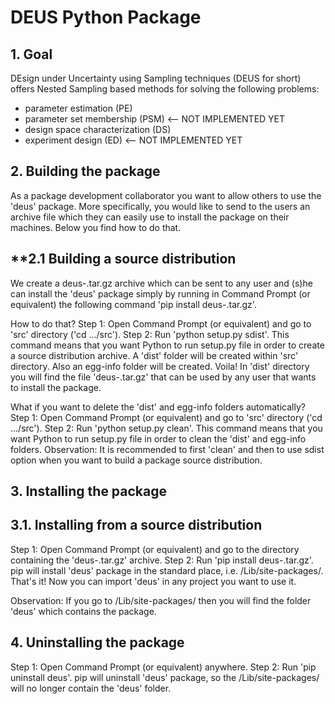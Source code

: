 # **DEUS Python Package**


## **1. Goal**

DEsign under Uncertainty using Sampling techniques (DEUS for short) offers Nested Sampling based methods for solving the following problems:
- parameter estimation (PE)
- parameter set membership (PSM) <-- NOT IMPLEMENTED YET
- design space characterization (DS)
- experiment design (ED) <-- NOT IMPLEMENTED YET



## **2. Building the package**
As a package development collaborator you want to allow others to use the 'deus' package. More specifically, you would like to send to the users an archive file which they can easily use to install the package on their machines. Below you find how to do that.

## **2.1 Building a source distribution
We create a deus-<version>.tar.gz archive which can be sent to any user and (s)he can install the 'deus' package simply by running in Command Prompt (or equivalent) the following command 'pip install deus-<version>.tar.gz'.

How to do that?
Step 1: Open Command Prompt (or equivalent) and go to 'src' directory ('cd .../src').
Step 2: Run 'python setup.py sdist'. This command means that you want Python to run setup.py file in order to create a source distribution archive. A 'dist' folder will be created within 'src' directory. Also an egg-info folder will be created.
Voila! In 'dist' directory you will find the file 'deus-<version>.tar.gz' that can be used by any user that wants to install the package.

What if you want to delete the 'dist' and egg-info folders automatically?
Step 1: Open Command Prompt (or equivalent) and go to 'src' directory ('cd .../src').
Step 2: Run 'python setup.py clean'. This command means that you want Python to run setup.py file in order to clean the 'dist' and egg-info folders.
Observation: It is recommended to first 'clean' and then to use sdist option when you want to build a package source distribution.



## **3. Installing the package**

## **3.1. Installing from a source distribution**
Step 1: Open Command Prompt (or equivalent) and go to the directory containing the 'deus-<version>.tar.gz' archive.
Step 2: Run 'pip install deus-<version>.tar.gz'. pip will install 'deus' package in the standard place, i.e. <Python-distribution-home>/Lib/site-packages/.
That's it! Now you can import 'deus' in any project you want to use it.

Observation: If you go to <Python-distribution-home>/Lib/site-packages/ then you will find the folder 'deus' which contains the package.


## **4. Uninstalling the package**
Step 1: Open Command Prompt (or equivalent) anywhere.
Step 2: Run 'pip uninstall deus'. pip will uninstall 'deus' package, so the <Python-distribution-home>/Lib/site-packages/ will no longer contain the 'deus' folder.
